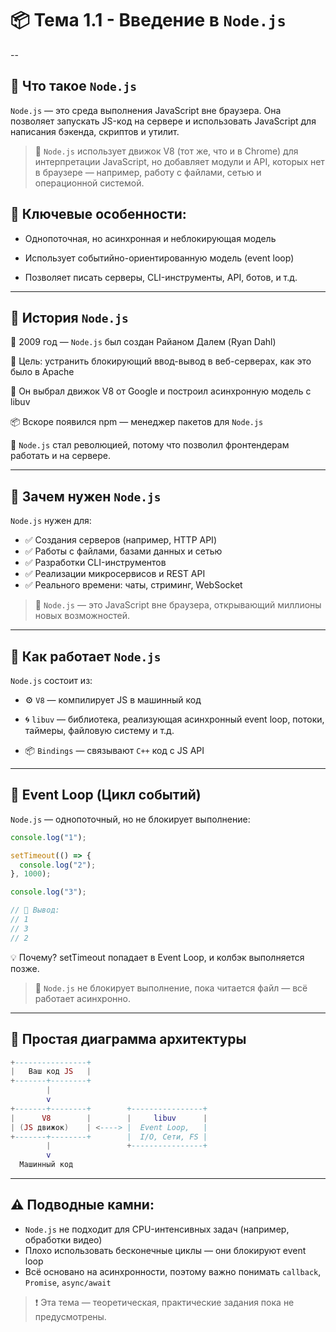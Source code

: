 # 📦 Тема 1.1 - Введение в `Node.js`

--

## 🔹 Что такое `Node.js`

`Node.js` — это среда выполнения JavaScript вне браузера.
Она позволяет запускать JS-код на сервере и использовать JavaScript для написания бэкенда, скриптов и утилит.

> 📌 `Node.js` использует движок V8 (тот же, что и в Chrome) для интерпретации JavaScript, но добавляет модули и API, которых нет в браузере — например, работу с файлами, сетью и операционной системой.

## 🧠 Ключевые особенности:

- Однопоточная, но асинхронная и неблокирующая модель

- Использует событийно-ориентированную модель (event loop)

- Позволяет писать серверы, CLI-инструменты, API, ботов, и т.д.

---

## 🔹 История `Node.js`

📅 2009 год — `Node.js` был создан Райаном Далем (Ryan Dahl)

🎯 Цель: устранить блокирующий ввод-вывод в веб-серверах, как это было в Apache

🧠 Он выбрал движок V8 от Google и построил асинхронную модель с libuv

📦 Вскоре появился npm — менеджер пакетов для `Node.js`

📌 `Node.js` стал революцией, потому что позволил фронтендерам работать и на сервере.

---

## 🔹 Зачем нужен `Node.js`

`Node.js` нужен для:

- ✅ Создания серверов (например, HTTP API)
- ✅ Работы с файлами, базами данных и сетью
- ✅ Разработки CLI-инструментов
- ✅ Реализации микросервисов и REST API
- ✅ Реального времени: чаты, стриминг, WebSocket

> 📌 `Node.js` — это JavaScript вне браузера, открывающий миллионы новых возможностей.

---

## 🔹 Как работает `Node.js`

`Node.js` состоит из:

- ⚙️ `V8` — компилирует JS в машинный код

- 🌀 `libuv` — библиотека, реализующая асинхронный event loop, потоки, таймеры, файловую систему и т.д.

- 📦 `Bindings` — связывают `C++` код с JS API

---

## 🧩 Event Loop (Цикл событий)

`Node.js` — однопоточный, но не блокирует выполнение:

```javascript
console.log("1");

setTimeout(() => {
  console.log("2");
}, 1000);

console.log("3");

// 📌 Вывод:
// 1
// 3
// 2
```

💡 Почему? setTimeout попадает в Event Loop, и колбэк выполняется позже.

> 📌 `Node.js` не блокирует выполнение, пока читается файл — всё работает асинхронно.

---

## 🧱 Простая диаграмма архитектуры

```lua
+----------------+
|   Ваш код JS   |
+-------+--------+
        |
        v
+-------+--------+        +----------------+
|      V8        |        |     libuv      |
| (JS движок)    | <----> |  Event Loop,   |
+-------+--------+        |  I/O, Сети, FS |
        |                 +----------------+
        v
  Машинный код
```

---

## ⚠️ Подводные камни:

- `Node.js` не подходит для CPU-интенсивных задач (например, обработки видео)
- Плохо использовать бесконечные циклы — они блокируют event loop
- Всё основано на асинхронности, поэтому важно понимать `callback`, `Promise`, `async/await`

> ❗ Эта тема — теоретическая, практические задания пока не предусмотрены.
